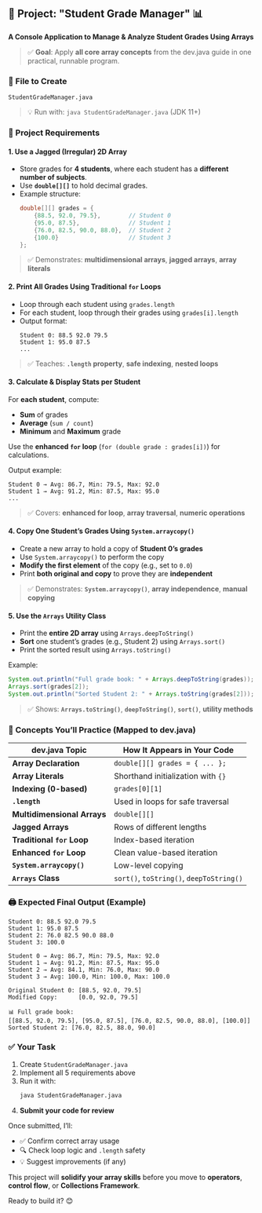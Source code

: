 ## 🎯 Project: **"Student Grade Manager"** 📊
**A Console Application to Manage & Analyze Student Grades Using Arrays**

> ✅ **Goal**: Apply **all core array concepts** from the dev.java guide in one practical, runnable program.



### 📁 File to Create
```
StudentGradeManager.java
```

> 💡 Run with: `java StudentGradeManager.java` (JDK 11+)



### 🧱 Project Requirements

#### 1. **Use a Jagged (Irregular) 2D Array**
- Store grades for **4 students**, where each student has a **different number of subjects**.
- Use **`double[][]`** to hold decimal grades.
- Example structure:
  ```java
  double[][] grades = {
      {88.5, 92.0, 79.5},        // Student 0
      {95.0, 87.5},              // Student 1
      {76.0, 82.5, 90.0, 88.0},  // Student 2
      {100.0}                    // Student 3
  };
  ```
> ✅ Demonstrates: **multidimensional arrays**, **jagged arrays**, **array literals**



#### 2. **Print All Grades Using Traditional `for` Loops**
- Loop through each student using `grades.length`
- For each student, loop through their grades using `grades[i].length`
- Output format:
  ```
  Student 0: 88.5 92.0 79.5
  Student 1: 95.0 87.5
  ...
  ```
> ✅ Teaches: **`.length` property**, **safe indexing**, **nested loops**


#### 3. **Calculate & Display Stats per Student**
For **each student**, compute:
- **Sum** of grades
- **Average** (`sum / count`)
- **Minimum** and **Maximum** grade

Use the **enhanced `for` loop** (`for (double grade : grades[i])`) for calculations.

Output example:
```
Student 0 → Avg: 86.7, Min: 79.5, Max: 92.0
Student 1 → Avg: 91.2, Min: 87.5, Max: 95.0
...
```
> ✅ Covers: **enhanced for loop**, **array traversal**, **numeric operations**



#### 4. **Copy One Student’s Grades Using `System.arraycopy()`**
- Create a new array to hold a copy of **Student 0’s grades**
- Use `System.arraycopy()` to perform the copy
- **Modify the first element** of the copy (e.g., set to `0.0`)
- Print **both original and copy** to prove they are **independent**

> ✅ Demonstrates: **`System.arraycopy()`**, **array independence**, **manual copying**


#### 5. **Use the `Arrays` Utility Class**
- Print the **entire 2D array** using `Arrays.deepToString()`
- **Sort** one student’s grades (e.g., Student 2) using `Arrays.sort()`
- Print the sorted result using `Arrays.toString()`

Example:
```java
System.out.println("Full grade book: " + Arrays.deepToString(grades));
Arrays.sort(grades[2]);
System.out.println("Sorted Student 2: " + Arrays.toString(grades[2]));
```
> ✅ Shows: **`Arrays.toString()`**, **`deepToString()`**, **`sort()`**, **utility methods**



### 📏 Concepts You’ll Practice (Mapped to dev.java)

| dev.java Topic | How It Appears in Your Code |
|----------------|------------------------------|
| **Array Declaration** | `double[][] grades = { ... };` |
| **Array Literals** | Shorthand initialization with `{}` |
| **Indexing (0-based)** | `grades[0][1]` |
| **`.length`** | Used in loops for safe traversal |
| **Multidimensional Arrays** | `double[][]` |
| **Jagged Arrays** | Rows of different lengths |
| **Traditional `for` Loop** | Index-based iteration |
| **Enhanced `for` Loop** | Clean value-based iteration |
| **`System.arraycopy()`** | Low-level copying |
| **`Arrays` Class** | `sort()`, `toString()`, `deepToString()` |



### 🖨️ Expected Final Output (Example)
```
Student 0: 88.5 92.0 79.5
Student 1: 95.0 87.5
Student 2: 76.0 82.5 90.0 88.0
Student 3: 100.0

Student 0 → Avg: 86.7, Min: 79.5, Max: 92.0
Student 1 → Avg: 91.2, Min: 87.5, Max: 95.0
Student 2 → Avg: 84.1, Min: 76.0, Max: 90.0
Student 3 → Avg: 100.0, Min: 100.0, Max: 100.0

Original Student 0: [88.5, 92.0, 79.5]
Modified Copy:      [0.0, 92.0, 79.5]

📊 Full grade book:
[[88.5, 92.0, 79.5], [95.0, 87.5], [76.0, 82.5, 90.0, 88.0], [100.0]]
Sorted Student 2: [76.0, 82.5, 88.0, 90.0]
```



### ✅ Your Task
1. Create `StudentGradeManager.java`
2. Implement all 5 requirements above
3. Run it with:
   ```bash
   java StudentGradeManager.java
   ```
4. **Submit your code for review**

Once submitted, I’ll:
- ✅ Confirm correct array usage
- 🔍 Check loop logic and `.length` safety
- 💡 Suggest improvements (if any)

This project will **solidify your array skills** before you move to **operators**, **control flow**, or **Collections Framework**.

Ready to build it? 😊